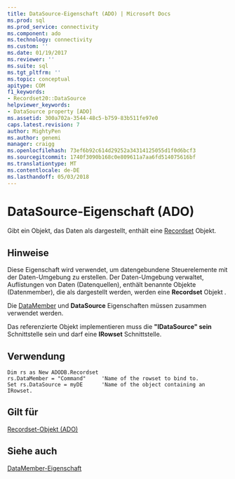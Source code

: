 ```yaml
---
title: DataSource-Eigenschaft (ADO) | Microsoft Docs
ms.prod: sql
ms.prod_service: connectivity
ms.component: ado
ms.technology: connectivity
ms.custom: ''
ms.date: 01/19/2017
ms.reviewer: ''
ms.suite: sql
ms.tgt_pltfrm: ''
ms.topic: conceptual
apitype: COM
f1_keywords:
- Recordset20::DataSource
helpviewer_keywords:
- DataSource property [ADO]
ms.assetid: 300a702a-3544-48c5-b759-83b511fe97e0
caps.latest.revision: 7
author: MightyPen
ms.author: genemi
manager: craigg
ms.openlocfilehash: 73ef6b92c614d29252a34314125055d1f0d6bcf3
ms.sourcegitcommit: 1740f3090b168c0e809611a7aa6fd514075616bf
ms.translationtype: MT
ms.contentlocale: de-DE
ms.lasthandoff: 05/03/2018
---
```

# <a name="datasource-property-ado"></a>DataSource-Eigenschaft (ADO)
Gibt ein Objekt, das Daten als dargestellt, enthält eine [Recordset](../../../ado/reference/ado-api/recordset-object-ado.md) Objekt.  
  
## <a name="remarks"></a>Hinweise  
 Diese Eigenschaft wird verwendet, um datengebundene Steuerelemente mit der Daten-Umgebung zu erstellen. Der Daten-Umgebung verwaltet, Auflistungen von Daten (Datenquellen), enthält benannte Objekte (Datenmember), die als dargestellt werden, werden eine **Recordset** Objekt *.*  
  
 Die [DataMember](../../../ado/reference/ado-api/datamember-property.md) und **DataSource** Eigenschaften müssen zusammen verwendet werden.  
  
 Das referenzierte Objekt implementieren muss die **"IDataSource" sein** Schnittstelle sein und darf eine **IRowset** Schnittstelle.  
  
## <a name="usage"></a>Verwendung  
  
```  
Dim rs as New ADODB.Recordset  
rs.DataMember = "Command"     'Name of the rowset to bind to.  
Set rs.DataSource = myDE      'Name of the object containing an IRowset.  
```  
  
## <a name="applies-to"></a>Gilt für  
 [Recordset-Objekt (ADO)](../../../ado/reference/ado-api/recordset-object-ado.md)  
  
## <a name="see-also"></a>Siehe auch  
 [DataMember-Eigenschaft](../../../ado/reference/ado-api/datamember-property.md)
